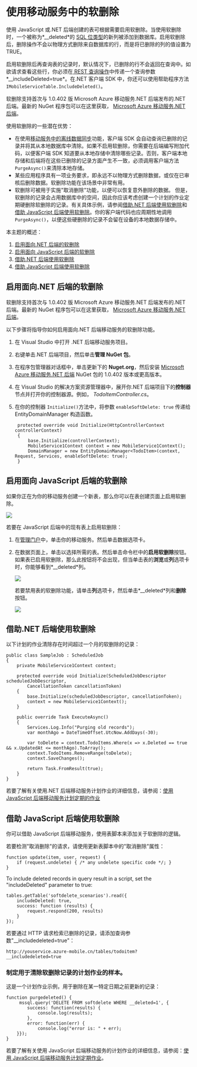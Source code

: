<properties urlDisplayName="使用软删除" pageTitle="使用移动服务中的软删除 （Windows 应用商店）|移动开发人员中心" metaKeywords="" description="了解如何在你的应用程序中使用 Azure 移动服务软删除功能" metaCanonical="" disqusComments="1" umbracoNaviHide="1" documentationCenter="Mobile" title="Using soft delete in Mobile Services" authors="wesmc" manager="dwrede" />
<tags ms.service=""
    ms.date=""
    wacn.date=""
    />

<tags ms.service="mobile-services" ms.workload="mobile" ms.tgt_pltfrm="mobile-windows-store" ms.devlang="dotnet" ms.topic="article" ms.date="09/25/2014" ms.author="wesmc" />

# 使用移动服务中的软删除

使用 JavaScript 或.NET 后端创建的表可根据需要启用软删除。当使用软删除时，一个被称为*\__deleted*的 [SQL 位类型]的新列被添加到数据库。启用软删除后，删除操作不会以物理方式删除来自数据库的行，而是将已删除的列的值设置为 TRUE。

启用软删除后再查询表的记录时，默认情况下，已删除的行不会返回在查询中。如欲请求查看这些行，你必须在[ REST 查询操作](http://msdn.microsoft.com/library/azure/jj677199.aspx)中传递一个查询参数*\__includeDeleted=true*。在.NET 客户端 SDK 中，你还可以使用帮助程序方法 `IMobileServiceTable.IncludeDeleted()`。

软删除支持首次与 1.0.402 版 Microsoft Azure 移动服务.NET 后端发布的.NET 后端。最新的 NuGet 程序包可以在这里获取， [Microsoft Azure 移动服务.NET 后端](http://go.microsoft.com/fwlink/?LinkId=513165)。


使用软删除的一些潜在优势：

* 在使用[移动服务中的离线数据同步]功能，客户端 SDK 会自动查询已删除的记录并将其从本地数据库中清除。如果不启用软删除，你需要在后端编写附加代码，以便客户端 SDK 知道要从本地存储中清除哪些记录。否则，客户端本地存储和后端将在这些已删除的记录方面产生不一致，必须调用客户端方法 `PurgeAsync()`来清除本地存储。
* 某些应用程序具有一项业务要求，即永远不以物理方式删除数据，或仅在已审核后删除数据。软删除功能在该场景中非常有用。
* 软删除可被用于实施"取消删除"功能，以便可以恢复意外删除的数据。
但是，软删除的记录会占用数据库中的空间，因此你应该考虑创建一个计划的作业定期硬删除软删除的记录。有关具体示例，请参阅[借助.NET 后端使用软删除]和[借助 JavaScript 后端使用软删除]。你的客户端代码也应周期性地调用 `PurgeAsync()`，以便这些硬删除的记录不会留在设备的本地数据存储中。



本主题的概述：

1. [启用面向.NET 后端的软删除]
2. [启用面向 JavaScript 后端的软删除]
3. [借助.NET 后端使用软删除] 
4. [借助 JavaScript 后端使用软删除] 



## <a name="enable-for-dotnet"></a>启用面向.NET 后端的软删除

软删除支持首次与 1.0.402 版 Microsoft Azure 移动服务.NET 后端发布的.NET 后端。最新的 NuGet 程序包可以在这里获取， [Microsoft Azure 移动服务.NET 后端](http://go.microsoft.com/fwlink/?LinkId=513165)。

以下步骤将指导你如何启用面向.NET 后端移动服务的软删除功能。

1. 在 Visual Studio 中打开 .NET 后端移动服务项目。
2. 右键单击.NET 后端项目，然后单击**管理 NuGet 包**。 
3. 在程序包管理器对话框中，单击更新下的 **Nuget.org**，然后安装 [Microsoft Azure 移动服务.NET 后端](http://go.microsoft.com/fwlink/?LinkId=513165) NuGet 包的 1.0.402 版本或更高版本。
3. 在 Visual Studio 的解决方案资源管理器中，展开你.NET 后端项目下的**控制器**节点并打开你的控制器源。例如， *TodoItemController.cs*。
4. 在你的控制器 `Initialize()`方法中，将参数  `enableSoftDelete: true` 传递给 EntityDomainManager 构造函数。

        protected override void Initialize(HttpControllerContext controllerContext)
        {
            base.Initialize(controllerContext);
            MobileService1Context context = new MobileService1Context();
            DomainManager = new EntityDomainManager<TodoItem>(context, Request, Services, enableSoftDelete: true);
        }


## <a name="enable-for-javascript"></a>启用面向 JavaScript 后端的软删除

如果你正在为你的移动服务创建一个新表，那么你可以在表创建页面上启用软删除。

![][2]

若要在 JavaScript 后端中的现有表上启用软删除：

1. 在[管理门户]中，单击你的移动服务。然后单击数据选项卡。
2. 在数据页面上，单击以选择所需的表。然后单击命令栏中的**启用软删除**按钮。如果表已启用软删除，那么此按钮将不会出现，但当单击表的**浏览**或**列**选项卡时，你能够看到*\__deleted*列。

    ![][0]

    若要禁用表的软删除功能，请单击**列**选项卡，然后单击*\__deleted*列和**删除**按钮。  

    ![][1]

## <a name="using-with-dotnet"></a>借助.NET 后端使用软删除


以下计划的作业清除存在时间超过一个月的软删除的记录：

    public class SampleJob : ScheduledJob
    {
        private MobileService1Context context;
     
        protected override void Initialize(ScheduledJobDescriptor scheduledJobDescriptor, 
            CancellationToken cancellationToken)
        {
            base.Initialize(scheduledJobDescriptor, cancellationToken);
            context = new MobileService1Context();
        }
     
        public override Task ExecuteAsync()
        {
            Services.Log.Info("Purging old records");
            var monthAgo = DateTimeOffset.UtcNow.AddDays(-30);
     
            var toDelete = context.TodoItems.Where(x => x.Deleted == true && x.UpdatedAt <= monthAgo).ToArray();
            context.TodoItems.RemoveRange(toDelete);
            context.SaveChanges();
     
            return Task.FromResult(true);
        }
    }

若要了解有关使用.NET 后端移动服务计划作业的详细信息，请参阅：[使用 JavaScript 后端移动服务计划定期的作业](/zh-cn/documentation/articles/mobile-services-dotnet-backend-schedule-recurring-tasks/) 




## <a name="using-with-javascript"></a>借助 JavaScript 后端使用软删除

你可以借助 JavaScript 后端移动服务，使用表脚本来添加关于软删除的逻辑。

若要检测"取消删除"的请求，请使用更新表脚本中的"取消删除"属性：
    
    function update(item, user, request) {
        if (request.undelete) { /* any undelete specific code */; }
    }
To include deleted records in query result in a script, set the "includeDeleted" parameter to true:
    
    tables.getTable('softdelete_scenarios').read({
        includeDeleted: true,
        success: function (results) {
            request.respond(200, results)
        }
    });

若要通过 HTTP 请求检索已删除的记录，请添加查询参数"__includedeleted=true"：

    http://youservice.azure-mobile.cn/tables/todoitem?__includedeleted=true

### 制定用于清除软删除记录的计划作业的样本。

这是一个计划作业示例，用于删除在某一特定日期之前更新的记录：

    function purgedeleted() {
         mssql.query('DELETE FROM softdelete WHERE __deleted=1', {
            success: function(results) {
                console.log(results);
            },
            error: function(err) {
                console.log("error is: " + err);
        }});
    }

若要了解有关使用 JavaScript 后端移动服务的计划作业的详细信息，请参阅：[使用 JavaScript 后端移动服务计划定期作业](/zh-cn/documentation/articles/mobile-services-schedule-recurring-tasks/)。




<!-- Anchors. -->
[启用面向.NET 后端的软删除]: #enable-for-dotnet
[启用面向 JavaScript 后端的软删除]: #enable-for-javascript
[借助.NET 后端使用软删除]: #using-with-dotnet
[借助 JavaScript 后端使用软删除]: #using-with-javascript

<!-- Images -->
[0]: ./media/mobile-services-using-soft-delete/enable-soft-delete-button.png
[1]: ./media/mobile-services-using-soft-delete/disable-soft-delete.png
[2]: ./media/mobile-services-using-soft-delete/enable-soft-delete-new-table.png

<!-- URLs. -->
[SQL 位类型]: http://msdn.microsoft.com/library/ms177603.aspx
[移动服务中的离线数据同步]: /zh-cn/documentation/articles/mobile-services-windows-store-dotnet-get-started-offline-data/
[管理门户]: https://manage.windowsazure.cn/


